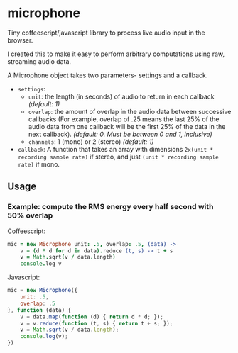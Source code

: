 microphone
==========

Tiny coffeescript/javascript library to process live audio input in
the browser.

I created this to make it easy to perform arbitrary computations using
raw, streaming audio data.

A Microphone object takes two parameters- settings and a callback.

* `settings`:
    * `unit`: the length (in seconds) of audio to return in each callback
      *(default: 1)*
    * `overlap`: the amount of overlap in the audio data between
      successive callbacks (For example, overlap of .25 means the last
      25% of the audio data from one callback will be the first 25% of
      the data in the next callback). *(default: 0. Must be between 0
      and 1, inclusive)*
    * `channels`: 1 (mono) or 2 (stereo) *(default: 1)*
* `callback`: A function that takes an array with dimensions `2x(unit * recording sample rate)` if stereo, and just `(unit * recording sample rate)` if mono.

Usage
-----

### Example: compute the RMS energy every half second with 50% overlap

Coffeescript:
```coffeescript
mic = new Microphone unit: .5, overlap: .5, (data) ->
    v = (d * d for d in data).reduce (t, s) -> t + s
    v = Math.sqrt(v / data.length)
    console.log v
```

Javascript:
```javascript
mic = new Microphone({
    unit: .5,
    overlap: .5
}, function (data) {
    v = data.map(function (d) { return d * d; });
    v = v.reduce(function (t, s) { return t + s; });
    v = Math.sqrt(v / data.length);
    console.log(v);
})
```